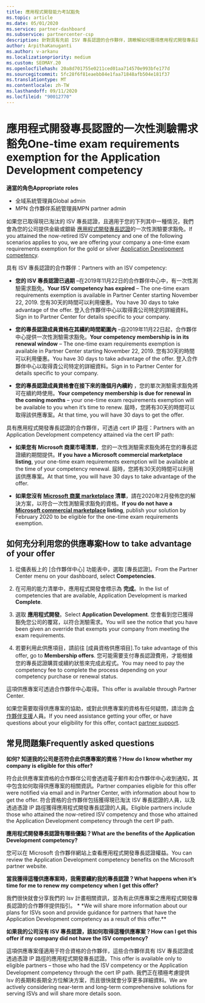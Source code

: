 ```yaml
---
title: 應用程式開發能力考試豁免
ms.topic: article
ms.date: 05/01/2020
ms.service: partner-dashboard
ms.subservice: partnercenter-csp
description: 針對具有先前 ISV 專長認證的合作夥伴，請瞭解如何獲得應用程式開發專長認證的一次性測驗需求豁免
author: ArpithaKanuganti
ms.author: v-arkanu
ms.localizationpriority: medium
ms.custom: SEOMAY.20
ms.openlocfilehash: 20a8d701755e0211ced01aa714570e993bfe177d
ms.sourcegitcommit: 5fc28f6f81eaebb84e1faa71848afb504e181f37
ms.translationtype: MT
ms.contentlocale: zh-TW
ms.lasthandoff: 09/11/2020
ms.locfileid: "90012770"
---
```

# <a name="one-time-exam-requirements-exemption-for-the-application-development-competency"></a><span data-ttu-id="373c2-103">應用程式開發專長認證的一次性測驗需求豁免</span><span class="sxs-lookup"><span data-stu-id="373c2-103">One-time exam requirements exemption for the Application Development competency</span></span>

<span data-ttu-id="373c2-104">**適當的角色**</span><span class="sxs-lookup"><span data-stu-id="373c2-104">**Appropriate roles**</span></span>

- <span data-ttu-id="373c2-105">全域系統管理員</span><span class="sxs-lookup"><span data-stu-id="373c2-105">Global admin</span></span>
- <span data-ttu-id="373c2-106">MPN 合作夥伴系統管理員</span><span class="sxs-lookup"><span data-stu-id="373c2-106">MPN partner admin</span></span>

<span data-ttu-id="373c2-107">如果您已取得現已淘汰的 ISV 專長認證，且適用于您的下列其中一種情況，我們會為您的公司提供金級或銀級 [應用程式開發專長認證](https://partner.microsoft.com/membership/application-development-competency)的一次性測驗要求豁免。</span><span class="sxs-lookup"><span data-stu-id="373c2-107">If you attained the now-retired ISV competency and one of the following scenarios applies to you, we are offering your company a one-time exam requirements exemption for the gold or silver [Application Development competency](https://partner.microsoft.com/membership/application-development-competency).</span></span> 

<span data-ttu-id="373c2-108">具有 ISV 專長認證的合作夥伴：</span><span class="sxs-lookup"><span data-stu-id="373c2-108">Partners with an ISV competency:</span></span>

- <span data-ttu-id="373c2-109">**您的 ISV 專長認證已過期** –在2019年11月22日的合作夥伴中心中，有一次性測驗需求豁免。</span><span class="sxs-lookup"><span data-stu-id="373c2-109">**Your ISV competency has expired** – The one-time exam requirements exemption is available in Partner Center starting November 22, 2019.</span></span> <span data-ttu-id="373c2-110">您有30天的時間可以利用優惠。</span><span class="sxs-lookup"><span data-stu-id="373c2-110">You have 30 days to take advantage of the offer.</span></span> <span data-ttu-id="373c2-111">登入合作夥伴中心以取得貴公司特定的詳細資料。</span><span class="sxs-lookup"><span data-stu-id="373c2-111">Sign in to Partner Center for details specific to your company.</span></span>

- <span data-ttu-id="373c2-112">**您的專長認證成員資格在其續約時間範圍內** –自2019年11月22日起，合作夥伴中心提供一次性測驗需求豁免。</span><span class="sxs-lookup"><span data-stu-id="373c2-112">**Your competency membership is in its renewal window** – The one-time exam requirements exemption is available in Partner Center starting November 22, 2019.</span></span> <span data-ttu-id="373c2-113">您有30天的時間可以利用優惠。</span><span class="sxs-lookup"><span data-stu-id="373c2-113">You have 30 days to take advantage of the offer.</span></span> <span data-ttu-id="373c2-114">登入合作夥伴中心以取得貴公司特定的詳細資料。</span><span class="sxs-lookup"><span data-stu-id="373c2-114">Sign in to Partner Center for details specific to your company.</span></span>

- <span data-ttu-id="373c2-115">**您的專長認證成員資格會在接下來的幾個月內續約** ，您的單次測驗需求豁免將可在續約時使用。</span><span class="sxs-lookup"><span data-stu-id="373c2-115">**Your competency membership is due for renewal in the coming months** – your one-time exam requirements exemption will be available to you when it’s time to renew.</span></span> <span data-ttu-id="373c2-116">屆時，您將有30天的時間可以取得該供應專案。</span><span class="sxs-lookup"><span data-stu-id="373c2-116">At that time, you will have 30 days to get the offer.</span></span>

<span data-ttu-id="373c2-117">具有應用程式開發專長認證的合作夥伴，可透過 cert IP 路徑：</span><span class="sxs-lookup"><span data-stu-id="373c2-117">Partners with an Application Development competency attained via the cert IP path:</span></span>

- <span data-ttu-id="373c2-118">**如果您有 Microsoft 商業市場清單**，您的一次性測驗需求豁免將在您的專長認證續約期間提供。</span><span class="sxs-lookup"><span data-stu-id="373c2-118">**If you have a Microsoft commercial marketplace listing**, your one-time exam requirements exemption will be available at the time of your competency renewal.</span></span> <span data-ttu-id="373c2-119">屆時，您將有30天的時間可以利用該供應專案。</span><span class="sxs-lookup"><span data-stu-id="373c2-119">At that time, you will have 30 days to take advantage of the offer.</span></span>

- <span data-ttu-id="373c2-120">**如果您沒有 [Microsoft 商業 marketplace](https://azure.microsoft.com/overview/commercial-marketplace/) 清單**，請在2020年2月發佈您的解決方案，以符合一次性測驗需求豁免的資格。</span><span class="sxs-lookup"><span data-stu-id="373c2-120">**If you do not have a [Microsoft commercial marketplace](https://azure.microsoft.com/overview/commercial-marketplace/) listing**, publish your solution by February 2020 to be eligible for the one-time exam requirements exemption.</span></span>

## <a name="how-to-take-advantage-of-your-offer"></a><span data-ttu-id="373c2-121">如何充分利用您的供應專案</span><span class="sxs-lookup"><span data-stu-id="373c2-121">How to take advantage of your offer</span></span>

1. <span data-ttu-id="373c2-122">從儀表板上的 [合作夥伴中心] 功能表中，選取 [專長認證]。</span><span class="sxs-lookup"><span data-stu-id="373c2-122">From the Partner Center menu on your dashboard, select **Competencies**.</span></span>
2. <span data-ttu-id="373c2-123">在可用的能力清單中，應用程式開發會標示為 **完成**。</span><span class="sxs-lookup"><span data-stu-id="373c2-123">In the list of competencies that are available, Application Development is marked **Complete**.</span></span>

3. <span data-ttu-id="373c2-124">選取 **應用程式開發**。</span><span class="sxs-lookup"><span data-stu-id="373c2-124">Select **Application Development**.</span></span> <span data-ttu-id="373c2-125">您會看到您已獲得豁免您公司的覆寫，以符合測驗需求。</span><span class="sxs-lookup"><span data-stu-id="373c2-125">You will see the notice that you have been given an override that exempts your company from meeting the exam requirements.</span></span> 

4. <span data-ttu-id="373c2-126">若要利用此供應項目，請前往 [成員資格供應項目].</span><span class="sxs-lookup"><span data-stu-id="373c2-126">To take advantage of this offer, go to **Membership offers**.</span></span> <span data-ttu-id="373c2-127">您可能需要支付專長認證費用，才能根據您的專長認證購買或續約狀態來完成此程式。</span><span class="sxs-lookup"><span data-stu-id="373c2-127">You may need to pay the competency fee to complete the process depending on your competency purchase or renewal status.</span></span> 

<span data-ttu-id="373c2-128">這項供應專案可透過合作夥伴中心取得。</span><span class="sxs-lookup"><span data-stu-id="373c2-128">This offer is available through Partner Center.</span></span>

<span data-ttu-id="373c2-129">如果您需要取得供應專案的協助，或對此供應專案的資格有任何疑問，請洽詢 [合作夥伴支援](https://partner.microsoft.com/Support)人員。</span><span class="sxs-lookup"><span data-stu-id="373c2-129">If you need assistance getting your offer, or have questions about your eligibility for this offer, contact [partner support](https://partner.microsoft.com/Support).</span></span> 

## <a name="frequently-asked-questions"></a><span data-ttu-id="373c2-130">常見問題集</span><span class="sxs-lookup"><span data-stu-id="373c2-130">Frequently asked questions</span></span>

<span data-ttu-id="373c2-131">**如何? 知道我的公司是否符合此供應專案的資格？**</span><span class="sxs-lookup"><span data-stu-id="373c2-131">**How do I know whether my company is eligible for this offer?**</span></span>

<span data-ttu-id="373c2-132">符合此供應專案資格的合作夥伴公司會透過電子郵件和合作夥伴中心收到通知，其中包含如何取得供應專案的相關資訊。</span><span class="sxs-lookup"><span data-stu-id="373c2-132">Partner companies eligible for this offer were notified via email and in Partner Center, with information about how to get the offer.</span></span> <span data-ttu-id="373c2-133">符合資格的合作夥伴包括獲得現已淘汰 ISV 專長認證的人員，以及透過憑證 IP 路徑獲得應用程式開發專長認證的人員。</span><span class="sxs-lookup"><span data-stu-id="373c2-133">Eligible partners include those who attained the now-retired ISV competency and those who attained the Application Development competency through the cert IP path.</span></span> 

<span data-ttu-id="373c2-134">**應用程式開發專長認證有哪些優點？**</span><span class="sxs-lookup"><span data-stu-id="373c2-134">**What are the benefits of the Application Development competency?**</span></span>

<span data-ttu-id="373c2-135">您可以在 Microsoft 合作夥伴網站上查看應用程式開發專長認證權益。</span><span class="sxs-lookup"><span data-stu-id="373c2-135">You can review the Application Development competency benefits on the Microsoft partner website.</span></span> 

<span data-ttu-id="373c2-136">**當我獲得這種供應專案時，我需要續約我的專長認證？**</span><span class="sxs-lookup"><span data-stu-id="373c2-136">**What happens when it’s time for me to renew my competency when I get this offer?**</span></span> 

<span data-ttu-id="373c2-137">我們很快就會分享我們的 Isv 計畫相關資訊，並為有此供應專案之應用程式開發專長認證的合作夥伴提供指引。 \* \*</span><span class="sxs-lookup"><span data-stu-id="373c2-137">We will share more information about our plans for ISVs soon and provide guidance for partners that have the Application Development competency as a result of this offer.\*\*</span></span>  

<span data-ttu-id="373c2-138">**如果我的公司沒有 ISV 專長認證，該如何取得這種供應專案？**</span><span class="sxs-lookup"><span data-stu-id="373c2-138">**How can I get this offer if my company did not have the ISV competency?**</span></span>

<span data-ttu-id="373c2-139">這項供應專案僅適用于符合資格的合作夥伴，這些合作夥伴具有 ISV 專長認證或透過憑證 IP 路徑的應用程式開發專長認證。</span><span class="sxs-lookup"><span data-stu-id="373c2-139">This offer is available only to eligible partners – those who had the ISV competency or the Application Development competency through the cert IP path.</span></span> <span data-ttu-id="373c2-140">我們正在積極考慮提供 Isv 的長期和長期全方位解決方案，而且很快就會分享更多詳細資料。</span><span class="sxs-lookup"><span data-stu-id="373c2-140">We are actively considering near-term and long-term comprehensive solutions for serving ISVs and will share more details soon.</span></span> 


